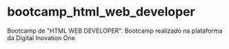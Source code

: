 # bootcamp_html_web_developer
Bootcamp de "HTML WEB DEVELOPER". Bootcamp realizado na plataforma da Digital Inovation One
